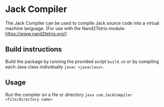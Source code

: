 # Jack Compiler
The Jack Compiler can be used to compile Jack source code into a virtual machine language. (For use with the Nand2Tetris module: https://www.nand2tetris.org/)

## Build instructions
Build the package by running the provided script `build.sh` or by compiling each Java class individually `javac <javaclass>`.

## Usage
Run the compiler on a file or directory `java com.JackCompiler <file/directory name>`
